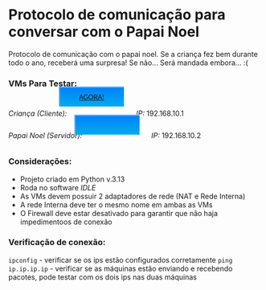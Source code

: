 # Protocolo de comunicação para conversar com o Papai Noel

Protocolo de comunicação com o papai noel. Se a criança fez bem durante todo o ano, receberá uma surpresa! Se não... Será mandada embora... :(

### VMs Para Testar:

*Criança (Cliente):* <button style="position: relative; right: 20px; bottom: 20px; border: none; box-shadow: none; width: 130px; height: 40px; line-height: 42px; -webkit-perspective: 230px; perspective: 230px; background: transparent; cursor: pointer; overflow: hidden; font-family: 'Lato', sans-serif; font-weight: 500; text-transform: uppercase; color: #fff;">
  <span style="background: linear-gradient(0deg, rgba(0,172,238,1) 0%, rgba(2,126,251,1) 100%); display: block; position: absolute; width: 130px; height: 40px; box-shadow: inset 2px 2px 2px 0px rgba(255,255,255,.5), 7px 7px 20px 0px rgba(0,0,0,.1), 4px 4px 5px 0px rgba(0,0,0,.1); transition: all 0.3s ease; top: 0; left: 0;"><a href="https://google.com">Agora!<a></span>
  <span style="background: linear-gradient(0deg, rgba(0,172,238,1) 0%, rgba(2,126,251,1) 100%); display: block; position: absolute; width: 130px; height: 40px; box-shadow: inset 2px 2px 2px 0px rgba(255,255,255,.5), 7px 7px 20px 0px rgba(0,0,0,.1), 4px 4px 5px 0px rgba(0,0,0,.1); transition: all 0.3s ease; transform: rotateX(90deg); top: 0; left: 0;">Baixar VM</span>
</button>
*IP:* 192.168.10.1

*Papai Noel (Servidor):* <button style="position: relative; right: 20px; bottom: 20px; border: none; box-shadow: none; width: 130px; height: 40px; line-height: 42px; -webkit-perspective: 230px; perspective: 230px; background: transparent; cursor: pointer; overflow: hidden; font-family: 'Lato', sans-serif; font-weight: 500; text-transform: uppercase; color: #fff;">
  <span style="background: linear-gradient(0deg, rgba(0,172,238,1) 0%, rgba(2,126,251,1) 100%); display: block; position: absolute; width: 130px; height: 40px; box-shadow: inset 2px 2px 2px 0px rgba(255,255,255,.5), 7px 7px 20px 0px rgba(0,0,0,.1), 4px 4px 5px 0px rgba(0,0,0,.1); transition: all 0.3s ease; top: 0; left: 0;"><a href="https://google.com">Agora!<a></span>
  <span style="background: linear-gradient(0deg, rgba(0,172,238,1) 0%, rgba(2,126,251,1) 100%); display: block; position: absolute; width: 130px; height: 40px; box-shadow: inset 2px 2px 2px 0px rgba(255,255,255,.5), 7px 7px 20px 0px rgba(0,0,0,.1), 4px 4px 5px 0px rgba(0,0,0,.1); transition: all 0.3s ease; transform: rotateX(90deg); top: 0; left: 0;">Baixar VM</span>
</button>
*IP:* 192.168.10.2

### Considerações:

* Projeto criado em Python v.3.13
* Roda no software *IDLE*
* As VMs devem possuir 2 adaptadores de rede (NAT e Rede Interna)
* A rede Interna deve ter o mesmo nome em ambas as VMs
* O Firewall deve estar desativado para garantir que não haja impedimentoos de conexão

### Verificação de conexão:

``` ipconfig ``` - verificar se os ips estão configurados corretamente
``` ping ip.ip.ip.ip ``` - verificar se as máquinas estão enviando e recebendo pacotes, pode testar com os dois ips nas duas máquinas